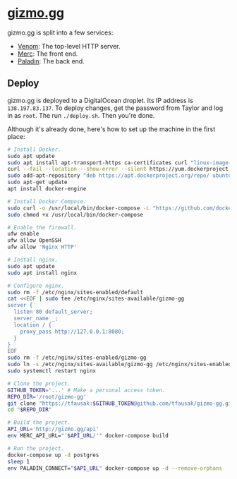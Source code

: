 # [gizmo.gg][]

gizmo.gg is split into a few services:

- [Venom](./venom): The top-level HTTP server.
- [Merc](./merc): The front end.
- [Paladin](./paladin): The back end.

## Deploy

gizmo.gg is deployed to a DigitalOcean droplet. Its IP address is
`138.197.83.137`. To deploy changes, get the password from Taylor and log in as
`root`. The run `./deploy.sh`. Then you're done.

Although it's already done, here's how to set up the machine in the first
place:

``` sh
# Install Docker.
sudo apt update
sudo apt install apt-transport-https ca-certificates curl "linux-image-extra-$(uname -r)" linux-image-extra-virtual
curl --fail --location --show-error --silent https://yum.dockerproject.org/gpg | sudo apt-key add -
sudo add-apt-repository "deb https://apt.dockerproject.org/repo/ ubuntu-$(lsb_release -cs) main"
sudo apt-get update
apt install docker-engine

# Install Docker Compose.
sudo curl -o /usr/local/bin/docker-compose -L "https://github.com/docker/compose/releases/download/1.10.1/docker-compose-$(uname -s)-$(uname -m)"
sudo chmod +x /usr/local/bin/docker-compose

# Enable the firewall.
ufw enable
ufw allow OpenSSH
ufw allow 'Nginx HTTP'

# Install nginx.
sudo apt update
sudo apt install nginx

# Configure nginx.
sudo rm -f /etc/nginx/sites-enabled/default
cat <<EOF | sudo tee /etc/nginx/sites-available/gizmo-gg
server {
  listen 80 default_server;
  server_name _;
  location / {
    proxy_pass http://127.0.0.1:8080;
  }
}
EOF
sudo rm -f /etc/nginx/sites-enabled/gizmo-gg
sudo ln -s /etc/nginx/sites-available/gizmo-gg /etc/nginx/sites-enabled/gizmo-gg
sudo systemctl restart nginx

# Clone the project.
GITHUB_TOKEN='...' # Make a personal access token.
REPO_DIR='/root/gizmo-gg'
git clone "https://tfausak:$GITHUB_TOKEN@github.com/tfausak/gizmo-gg.git" "$REPO_DIR"
cd "$REPO_DIR"

# Build the project.
API_URL='http://gizmo.gg/api'
env MERC_API_URL="'$API_URL/'" docker-compose build

# Run the project.
docker-compose up -d postgres
sleep 1
env PALADIN_CONNECT="$API_URL" docker-compose up -d --remove-orphans
```

[gizmo.gg]: http://gizmo.gg
